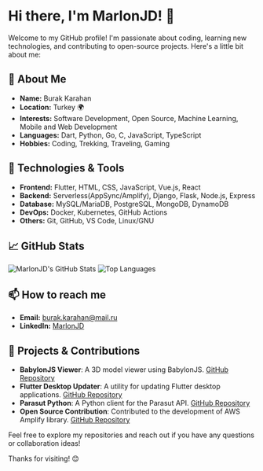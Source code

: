 # Hi there, I'm MarlonJD! 👋

Welcome to my GitHub profile! I'm passionate about coding, learning new technologies, and contributing to open-source projects. Here's a little bit about me:

## 🚀 About Me
- **Name:** Burak Karahan
- **Location:** Turkey 🌍
- **Interests:** Software Development, Open Source, Machine Learning, Mobile and Web Development
- **Languages:** Dart, Python, Go, C, JavaScript, TypeScript
- **Hobbies:** Coding, Trekking, Traveling, Gaming

## 🔧 Technologies & Tools
- **Frontend:** Flutter, HTML, CSS, JavaScript, Vue.js, React
- **Backend:** Serverless(AppSync/Amplify), Django, Flask, Node.js, Express
- **Database:** MySQL/MariaDB, PostgreSQL, MongoDB, DynamoDB
- **DevOps:** Docker, Kubernetes, GitHub Actions
- **Others:** Git, GitHub, VS Code, Linux/GNU

## 📈 GitHub Stats
![MarlonJD's GitHub Stats](https://github-readme-stats.vercel.app/api?username=MarlonJD&show_icons=true&theme=radical)
![Top Languages](https://github-readme-stats.vercel.app/api/top-langs/?username=MarlonJD&layout=compact&theme=radical)

## 📫 How to reach me
- **Email:** [burak.karahan@mail.ru](mailto:burak.karahan@mail.ru)
- **LinkedIn:** [MarlonJD](https://www.linkedin.com/in/marlonjd/)

## 🌟 Projects & Contributions
- **BabylonJS Viewer**: A 3D model viewer using BabylonJS. [GitHub Repository](https://github.com/MarlonJD/babylonjs_viewer)
- **Flutter Desktop Updater**: A utility for updating Flutter desktop applications. [GitHub Repository](https://github.com/MarlonJD/flutter_desktop_updater)
- **Parasut Python**: A Python client for the Parasut API. [GitHub Repository](https://github.com/MarlonJD/parasut-python)
- **Open Source Contribution**: Contributed to the development of AWS Amplify library. [GitHub Repository](https://github.com/MarlonJD?tab=overview&from=2024-10-01&to=2024-10-31&org=aws-amplify)

Feel free to explore my repositories and reach out if you have any questions or collaboration ideas!

Thanks for visiting! 😊
